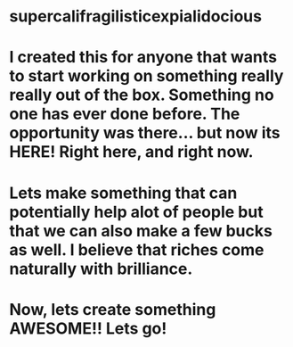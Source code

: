 # supercalifragilisticexpialidocious

 # I created this for anyone that wants to start working on something really really out of the box. Something no one has ever done before. The opportunity was there... but now its HERE! Right here, and right now.
# Lets make something that can potentially help alot of people but that we can also make a few bucks as well. I believe that riches come naturally with brilliance.

# Now, lets create something AWESOME!! Lets go!

